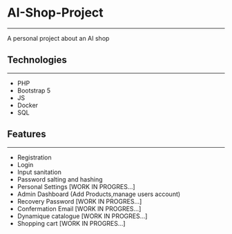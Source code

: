 # AI-Shop-Project
---
A personal project about an AI shop 

## Technologies
---
- PHP
- Bootstrap 5
- JS
- Docker
- SQL

## Features
---
- Registration
- Login
- Input sanitation
- Password salting and hashing
- Personal Settings [WORK IN PROGRES...]
- Admin Dashboard (Add Products,manage users account)
- Recovery Password [WORK IN PROGRES...]
- Confermation Email [WORK IN PROGRES...]
- Dynamique catalogue [WORK IN PROGRES...]
- Shopping cart [WORK IN PROGRES...]

